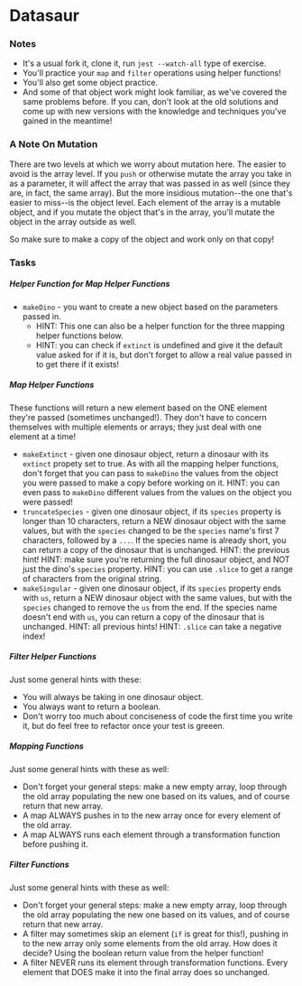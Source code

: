 # Datasaur

### Notes

* It's a usual fork it, clone it, run `jest --watch-all` type of exercise.
* You'll practice your `map` and `filter` operations using helper functions!
* You'll also get some object practice.
* And some of that object work might look familiar, as we've covered the same problems before. If you can, don't look at the old solutions and come up with new versions with the knowledge and techniques you've gained in the meantime!

### A Note On Mutation

There are two levels at which we worry about mutation here. The easier to avoid is the array level. If you `push` or otherwise mutate the array you take in as a parameter, it will affect the array that was passed in as well (since they are, in fact, the same array). But the more insidious mutation--the one that's easier to miss--is the object level. Each element of the array is a mutable object, and if you mutate the object that's in the array, you'll mutate the object in the array outside as well.

So make sure to make a copy of the object and work only on that copy!

### Tasks


##### Helper Function for Map Helper Functions

* `makeDino` - you want to create a new object based on the parameters passed in.
    * HINT: This one can also be a helper function for the three mapping helper functions below.
    * HINT: you can check if `extinct` is undefined and give it the default value asked for if it is, but don't forget to allow a real value passed in to get there if it exists!


##### Map Helper Functions

These functions will return a new element based on the ONE element they're passed (sometimes unchanged!). They don't have to concern themselves with multiple elements or arrays; they just deal with one element at a time!

* `makeExtinct` - given one dinosaur object, return a dinosaur with its `extinct` propety set to true. As with all the mapping helper functions, don't forget that you can pass to `makeDino` the values from the object you were passed to make a copy before working on it. HINT: you can even pass to `makeDino` different values from the values on the object you were passed!
* `truncateSpecies` - given one dinosaur object, if its `species` property is longer than 10 characters, return a NEW dinosaur object with the same values, but with the `species` changed to be the `species` name's first 7 characters, followed by a `...`. If the species name is already short, you can return a copy of the dinosaur that is unchanged. HINT: the previous hint! HINT: make sure you're returning the full dinosaur object, and NOT just the dino's `species` property. HINT: you can use `.slice` to get a range of characters from the original string.
* `makeSingular` - given one dinosaur object, if its `species` property ends with `us`, return a NEW dinosaur object with the same values, but with the `species` changed to remove the `us` from the end. If the species name doesn't end with `us`, you can return a copy of the dinosaur that is unchanged. HINT: all previous hints! HINT: `.slice` can take a negative index!


##### Filter Helper Functions

Just some general hints with these:

* You will always be taking in one dinosaur object.
* You always want to return a boolean.
* Don't worry too much about conciseness of code the first time you write it, but do feel free to refactor once your test is greeen.


##### Mapping Functions

Just some general hints with these as well:

* Don't forget your general steps: make a new empty array, loop through the old array populating the new one based on its values, and of course return that new array.
* A map ALWAYS pushes in to the new array once for every element of the old array.
* A map ALWAYS runs each element through a transformation function before pushing it.


##### Filter Functions

Just some general hints with these as well:

* Don't forget your general steps: make a new empty array, loop through the old array populating the new one based on its values, and of course return that new array.
* A filter may sometimes skip an element (`if` is great for this!), pushing in to the new array only some elements from the old array. How does it decide? Using the boolean return value from the helper function!
* A filter NEVER runs its element through transformation functions. Every element that DOES make it into the final array does so unchanged.
